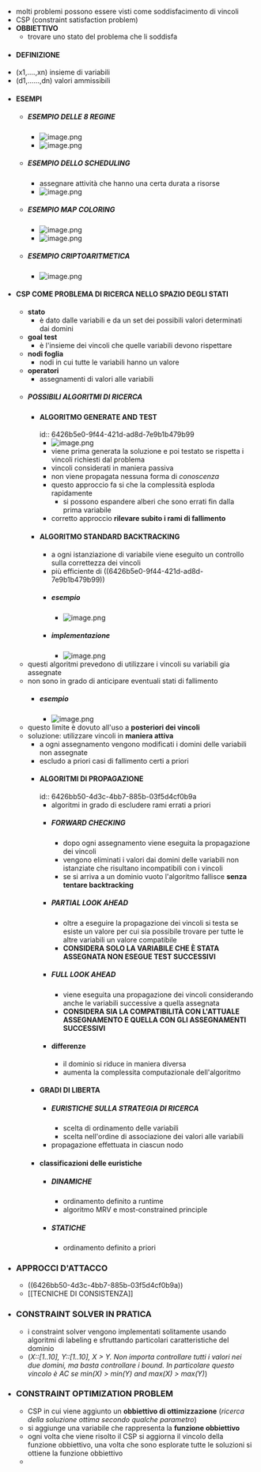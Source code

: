- molti problemi possono essere visti come soddisfacimento di vincoli
- CSP (constraint satisfaction problem)
- **OBBIETTIVO**
	- trovare uno stato del problema che li soddisfa
- #### DEFINIZIONE
- (x1,....,xn) insieme di variabili
- (d1,......,dn) valori ammissibili
- #### ESEMPI
	- ##### ESEMPIO DELLE 8 REGINE
		- ![image.png](../assets/image_1680168077645_0.png)
		- ![image.png](../assets/image_1680168097248_0.png)
	- ##### ESEMPIO DELLO SCHEDULING
		- assegnare attività che hanno una certa durata a risorse
		- ![image.png](../assets/image_1680168216026_0.png)
	- ##### ESEMPIO MAP COLORING
		- ![image.png](../assets/image_1680168405449_0.png)
		- ![image.png](../assets/image_1680168428930_0.png)
	- ##### ESEMPIO CRIPTOARITMETICA
		- ![image.png](../assets/image_1680168770149_0.png)
- #### CSP COME PROBLEMA DI RICERCA NELLO SPAZIO DEGLI STATI
	- **stato**
		- è dato dalle variabili e  da un set dei possibili valori determinati dai domini
	- **goal test**
		- è l'insieme dei vincoli che quelle variabili devono rispettare
	- **nodi foglia**
		- nodi in cui tutte le variabili hanno un valore
	- **operatori**
		- assegnamenti di valori alle variabili
	- ##### POSSIBILI ALGORITMI DI RICERCA
		- #### ALGORITMO GENERATE AND TEST
		  id:: 6426b5e0-9f44-421d-ad8d-7e9b1b479b99
			- ![image.png](../assets/image_1680169415005_0.png)
			- viene prima generata la soluzione  e poi testato se rispetta i vincoli richiesti dal problema
			- vincoli considerati in maniera passiva
			- non viene propagata nessuna forma di *conoscenza*
			- questo approccio fa si che la complessità esploda rapidamente
				- si possono espandere alberi che sono errati fin dalla prima variabile
			- corretto approccio **rilevare subito i rami di fallimento**
		- #### ALGORITMO STANDARD BACKTRACKING
			- a ogni istanziazione di variabile viene eseguito un controllo sulla correttezza dei vincoli
			- più efficiente di ((6426b5e0-9f44-421d-ad8d-7e9b1b479b99))
			- ##### esempio
				- ![image.png](../assets/image_1680259082114_0.png)
			- ##### implementazione
				- ![image.png](../assets/image_1680259201397_0.png)
	- questi algoritmi prevedono di utilizzare i vincoli su variabili gia assegnate
	- non sono in grado di anticipare eventuali stati di fallimento
		- ##### esempio
			- ![image.png](../assets/image_1680259683232_0.png)
	- questo limite è dovuto all'uso a **posteriori dei vincoli**
	- soluzione: utilizzare vincoli in **maniera attiva**
		- a ogni assegnamento vengono modificati i domini delle variabili non assegnate
		- escludo a priori casi di fallimento certi a priori
		- #### ALGORITMI DI PROPAGAZIONE
		  id:: 6426bb50-4d3c-4bb7-885b-03f5d4cf0b9a
			- algoritmi in grado di escludere rami errati a priori
			- ##### FORWARD CHECKING
				- dopo ogni assegnamento viene  eseguita la propagazione dei vincoli
				- vengono eliminati i valori dai domini delle variabili non istanziate che risultano incompatibili con i vincoli
				- se si arriva a un dominio vuoto l'algoritmo fallisce **senza tentare backtracking**
			- ##### PARTIAL LOOK AHEAD
				- oltre a eseguire la propagazione dei vincoli si testa se esiste un valore per cui sia possibile trovare per tutte le altre variabili un valore compatibile
				- **CONSIDERA SOLO LA VARIABILE CHE È STATA ASSEGNATA NON ESEGUE TEST SUCCESSIVI**
			- ##### FULL LOOK AHEAD
				- viene eseguita una propagazione dei vincoli considerando anche le variabili successive a quella assegnata
				- **CONSIDERA SIA LA COMPATIBILITÀ CON L'ATTUALE ASSEGNAMENTO E QUELLA CON GLI ASSEGNAMENTI SUCCESSIVI**
			- #### differenze
				- il dominio si riduce in maniera diversa
				- aumenta la complessita computazionale dell'algoritmo
		- #### GRADI DI LIBERTA
			- ##### EURISTICHE SULLA STRATEGIA DI RICERCA
				- scelta di ordinamento delle variabili
				- scelta nell'ordine di associazione dei valori alle variabili
			- propagazione effettuata in ciascun nodo
		- #### classificazioni delle euristiche
			- ##### DINAMICHE
				- ordinamento definito a runtime
				- algoritmo MRV e most-constrained principle
			- ##### STATICHE
				- ordinamento definito a priori
- ### APPROCCI D'ATTACCO
	- ((6426bb50-4d3c-4bb7-885b-03f5d4cf0b9a))
	- [[TECNICHE DI CONSISTENZA]]
- ### CONSTRAINT SOLVER IN PRATICA
	- i constraint solver vengono implementati solitamente usando algoritmi di labeling e sfruttando particolari caratteristiche del dominio
	- (*X::[1..10], Y::[1..10], X > Y. Non importa controllare tutti i valori nei due domini, ma basta controllare i bound. In particolare questo vincolo è AC se min(X) > min(Y) and max(X) > max(Y)*)
- ### CONSTRAINT OPTIMIZATION PROBLEM
	- CSP in cui viene aggiunto un **obbiettivo di ottimizzazione** (*ricerca della soluzione ottima secondo qualche parametro*)
	- si aggiunge una variabile che rappresenta la **funzione obbiettivo**
	- ogni volta che viene risolto il CSP si aggiorna il vincolo della funzione obbiettivo, una volta che sono esplorate tutte le soluzioni si ottiene la funzione obbiettivo
	-



